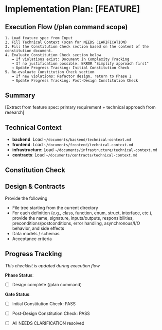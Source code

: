 # Implementation Plan: [FEATURE]

## Execution Flow (/plan command scope)
```
1. Load feature spec from Input 
2. Fill Technical Context (scan for NEEDS CLARIFICATION)
3. Fill the Constitution Check section based on the content of the constitution document.
4. Evaluate Constitution Check section below
   → If violations exist: Document in Complexity Tracking
   → If no justification possible: ERROR "Simplify approach first"
   → Update Progress Tracking: Initial Constitution Check
5. Re-evaluate Constitution Check section
   → If new violations: Refactor design, return to Phase 1
   → Update Progress Tracking: Post-Design Constitution Check
```

## Summary
[Extract from feature spec: primary requirement + technical approach from research]

## Technical Context
- **backend**: Load `~/documents/backend/technical-context.md`
- **frontend**: Load `~/documents/frontend/technical-context.md`
- **infrastructure**: Load `~/documents/infrastructure/technical-context.md`
- **contracts**: Load `~/documents/contracts/technical-context.md`

## Constitution Check

## Design & Contracts

Provide the following

* File tree starting from the current directory
* For each definition (e.g., class, function, enum, struct, interface, etc.), provide the name, signature, inputs/outputs, responsibilities, preconditions/postconditions, error handling, asynchronous/I/O behavior, and side effects
* Data models / schemas
* Acceptance criteria

## Progress Tracking
*This checklist is updated during execution flow*

**Phase Status**:
- [ ] Design complete (/plan command)

**Gate Status**:
- [ ] Initial Constitution Check: PASS
- [ ] Post-Design Constitution Check: PASS
- [ ] All NEEDS CLARIFICATION resolved

